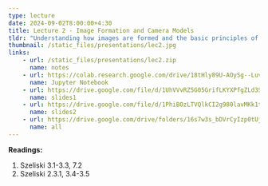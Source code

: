 ```yaml
---
type: lecture
date: 2024-09-02T8:00:00+4:30
title: Lecture 2 - Image Formation and Camera Models
tldr: "Understanding how images are formed and the basic principles of camera models."
thumbnail: /static_files/presentations/lec2.jpg
links: 
    - url: /static_files/presentations/lec2.zip
      name: notes
    - url: https://colab.research.google.com/drive/18tHly89U-AOySg--LuvG7lEGA8s7A85F?usp=drive_link
      name: Jupyter Notebook
    - url: https://drive.google.com/file/d/1UhVVvRZ5G05GrifLKYXPfgZLd3SJDZ8L/view?usp=drive_link
      name: slides1
    - url: https://drive.google.com/file/d/1PhiBOzLTVQlkCI2g980lavMKk1tOrPBs/view?usp=drive_link
      name: slides2
    - url: https://drive.google.com/drive/folders/16s7w3s_bDVrCyIzp0tUjHHcDIg_wGGBM?usp=drive_link
      name: all
---
```

**Readings:**
1. Szeliski 3.1-3.3, 7.2
2. Szeliski 2.3.1, 3.4-3.5